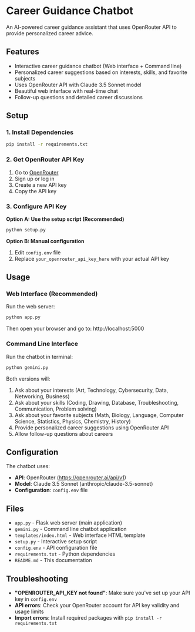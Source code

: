 # Career Guidance Chatbot

An AI-powered career guidance assistant that uses OpenRouter API to provide personalized career advice.

## Features

- Interactive career guidance chatbot (Web interface + Command line)
- Personalized career suggestions based on interests, skills, and favorite subjects
- Uses OpenRouter API with Claude 3.5 Sonnet model
- Beautiful web interface with real-time chat
- Follow-up questions and detailed career discussions

## Setup

### 1. Install Dependencies

```bash
pip install -r requirements.txt
```

### 2. Get OpenRouter API Key

1. Go to [OpenRouter](https://openrouter.ai/keys)
2. Sign up or log in
3. Create a new API key
4. Copy the API key

### 3. Configure API Key

**Option A: Use the setup script (Recommended)**
```bash
python setup.py
```

**Option B: Manual configuration**
1. Edit `config.env` file
2. Replace `your_openrouter_api_key_here` with your actual API key

## Usage

### Web Interface (Recommended)
Run the web server:
```bash
python app.py
```

Then open your browser and go to: http://localhost:5000

### Command Line Interface
Run the chatbot in terminal:
```bash
python gemini.py
```

Both versions will:
1. Ask about your interests (Art, Technology, Cybersecurity, Data, Networking, Business)
2. Ask about your skills (Coding, Drawing, Database, Troubleshooting, Communication, Problem solving)
3. Ask about your favorite subjects (Math, Biology, Language, Computer Science, Statistics, Physics, Chemistry, History)
4. Provide personalized career suggestions using OpenRouter API
5. Allow follow-up questions about careers

## Configuration

The chatbot uses:
- **API**: OpenRouter (https://openrouter.ai/api/v1)
- **Model**: Claude 3.5 Sonnet (anthropic/claude-3.5-sonnet)
- **Configuration**: `config.env` file

## Files

- `app.py` - Flask web server (main application)
- `gemini.py` - Command line chatbot application
- `templates/index.html` - Web interface HTML template
- `setup.py` - Interactive setup script
- `config.env` - API configuration file
- `requirements.txt` - Python dependencies
- `README.md` - This documentation

## Troubleshooting

- **"OPENROUTER_API_KEY not found"**: Make sure you've set up your API key in `config.env`
- **API errors**: Check your OpenRouter account for API key validity and usage limits
- **Import errors**: Install required packages with `pip install -r requirements.txt` 